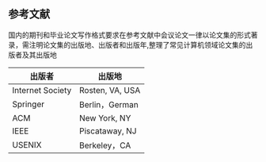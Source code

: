 
## 参考文献

国内的期刊和毕业论文写作格式要求在参考文献中会议论文一律以论文集的形式著录，需注明论文集的出版地、出版者和出版年,整理了常见计算机领域论文集的出版者及其出版地

出版者 | 出版地
 --- | -----
Internet Society |  Rosten, VA, USA
Springer | Berlin，German
ACM | New York, NY
IEEE | Piscataway, NJ
USENIX | Berkeley，CA
